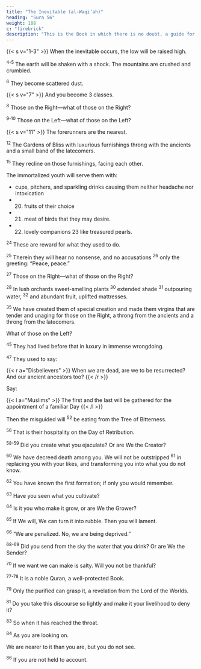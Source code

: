 ```yaml
---
title: "The Inevitable (al-Waqi’ah)"
heading: "Sura 56"
weight: 188
c: "firebrick"
description: "This is the Book in which there is no doubt, a guide for the righteous."
---
```




{{< s v="1-3" >}}  When the inevitable occurs, the low will be raised high. 

<sup>4-5</sup> The earth will be shaken with a shock. The mountains are crushed and crumbled.

<sup>6</sup> They become scattered dust. 

{{< s v="7" >}} And you become 3 classes.

<sup>8</sup> Those on the Right—what of those on the Right?

<sup>9-10</sup> Those on the Left—what of those on the Left? 

{{< s v="11" >}}  The forerunners are the nearest.

<sup>12</sup> The Gardens of Bliss with luxurious furnishings throng with the ancients and a small band of the latecomers.

<sup>15</sup> They recline on those furnishings, facing each other. 

The immortalized youth will serve them with:
- cups, pitchers, and sparkling drinks causing them neither headache nor intoxication
- 20. fruits of their choice
- 21. meat of birds that they may desire.
- 22. lovely companions 23 like treasured pearls.

<sup>24</sup> These are reward for what they used to do.

<sup>25</sup> Therein they will hear no nonsense, and no accusations <sup>26</sup> only the greeting: “Peace, peace.”

<sup>27</sup> Those on the Right—what of those on the Right?

<sup>28</sup> In lush orchards sweet-smelling plants <sup>30</sup> extended shade <sup>31</sup> outpouring water,  <sup>32</sup> and abundant fruit, uplifted mattresses.

<sup>35</sup> We have created them of special creation and made them virgins that are tender and unaging for those on the Right, a throng from the ancients and a throng from the latecomers.

What of those on the Left?

<sup>45</sup> They had lived before that in luxury in immense wrongdoing.

<sup>47</sup> They used to say:

{{< r a="Disbelievers" >}}
When we are dead, are we to be resurrected? And our ancient ancestors too?
{{< /r >}}

Say:

{{< l a="Muslims" >}}
The first and the last will be gathered for the appointment of a familiar Day
{{< /l >}}

Then the misguided will <sup>52</sup> be eating from the Tree of Bitterness.

<sup>56</sup> That is their hospitality on the Day of Retribution.

<!-- <sup>57. We created you—if only you would believe! -->

<sup>58-59</sup> Did you create what you ejaculate? Or are We the Creator?

<!-- Have you seen 

59. Is it you who created it,  -->

<sup>60</sup> We have decreed death among you. We will not be outstripped <sup>61</sup> in replacing you with your likes, and transforming you into what you do not know.

<sup>62</sup> You have known the first formation; if only you would remember.

<sup>63</sup> Have you seen what you cultivate?

<sup>64</sup> Is it you who make it grow, or are We the Grower?

<sup>65</sup> If We will, We can turn it into rubble. Then you will lament.

<sup>66</sup> “We are penalized. No, we are being deprived.”

<sup>68-69</sup> Did you send from the sky the water that you drink? Or are We the Sender?

<sup>70</sup> If we want we can make is salty. Will you not be thankful?

<sup>77-78</sup> It is a noble Quran, a well-protected Book.

<sup>79</sup> Only the purified can grasp it, a revelation from the Lord of the Worlds.

<sup>81</sup> Do you take this discourse so lightly and make it your livelihood to deny it?

<sup>83</sup> So when it has reached the throat.

<sup>84</sup> As you are looking on.

We are nearer to it than you are, but you do not see.

<sup>86</sup> If you are not held to account.
